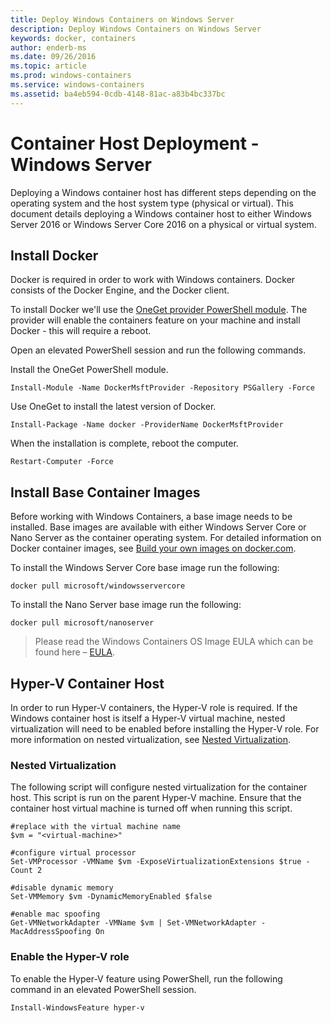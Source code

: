 ```yaml
---
title: Deploy Windows Containers on Windows Server
description: Deploy Windows Containers on Windows Server
keywords: docker, containers
author: enderb-ms
ms.date: 09/26/2016
ms.topic: article
ms.prod: windows-containers
ms.service: windows-containers
ms.assetid: ba4eb594-0cdb-4148-81ac-a83b4bc337bc
---
```


# Container Host Deployment - Windows Server

Deploying a Windows container host has different steps depending on the operating system and the host system type (physical or virtual). This document details deploying a Windows container host to either Windows Server 2016 or Windows Server Core 2016 on a physical or virtual system.

## Install Docker

Docker is required in order to work with Windows containers. Docker consists of the Docker Engine, and the Docker client. 

To install Docker we'll use the [OneGet provider PowerShell module](https://github.com/OneGet/MicrosoftDockerProvider). The provider will enable the containers feature on your machine and install Docker - this will require a reboot. 

Open an elevated PowerShell session and run the following commands.

Install the OneGet PowerShell module.

```none
Install-Module -Name DockerMsftProvider -Repository PSGallery -Force
```

Use OneGet to install the latest version of Docker.

```none
Install-Package -Name docker -ProviderName DockerMsftProvider
```

When the installation is complete, reboot the computer.

```none
Restart-Computer -Force
```

## Install Base Container Images

Before working with Windows Containers, a base image needs to be installed. Base images are available with either Windows Server Core or Nano Server as the container operating system. For detailed information on Docker container images, see [Build your own images on docker.com](https://docs.docker.com/engine/tutorials/dockerimages/).

To install the Windows Server Core base image run the following:

```none
docker pull microsoft/windowsservercore
```

To install the Nano Server base image run the following:

```none
docker pull microsoft/nanoserver
```

> Please read the Windows Containers OS Image EULA which can be found here – [EULA](../images-eula.md).

## Hyper-V Container Host

In order to run Hyper-V containers, the Hyper-V role is required. If the Windows container host is itself a Hyper-V virtual machine, nested virtualization will need to be enabled before installing the Hyper-V role. For more information on nested virtualization, see [Nested Virtualization]( https://msdn.microsoft.com/en-us/virtualization/hyperv_on_windows/user_guide/nesting).

### Nested Virtualization

The following script will configure nested virtualization for the container host. This script is run on the parent Hyper-V machine. Ensure that the container host virtual machine is turned off when running this script.

```none
#replace with the virtual machine name
$vm = "<virtual-machine>"

#configure virtual processor
Set-VMProcessor -VMName $vm -ExposeVirtualizationExtensions $true -Count 2

#disable dynamic memory
Set-VMMemory $vm -DynamicMemoryEnabled $false

#enable mac spoofing
Get-VMNetworkAdapter -VMName $vm | Set-VMNetworkAdapter -MacAddressSpoofing On
```

### Enable the Hyper-V role

To enable the Hyper-V feature using PowerShell, run the following command in an elevated PowerShell session.

```none
Install-WindowsFeature hyper-v
```
